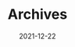 ---
title: "Archives"
date: 2021-12-22
layout: "archives"
slug: "archives"
menu:
    main:
        weight: -70
        params: 
            icon: archives
---